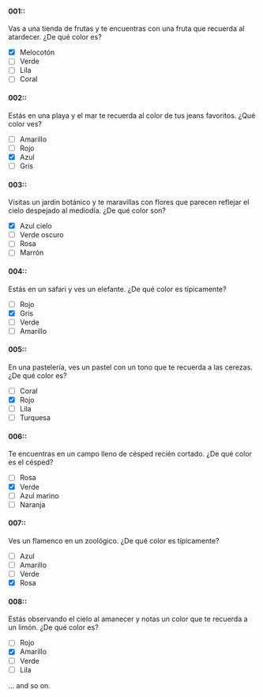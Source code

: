 
#### 001::
Vas a una tienda de frutas y te encuentras con una fruta que recuerda al atardecer. ¿De qué color es?

- [x] Melocotón
- [ ] Verde
- [ ] Lila
- [ ] Coral

#### 002::
Estás en una playa y el mar te recuerda al color de tus jeans favoritos. ¿Qué color ves?

- [ ] Amarillo
- [ ] Rojo
- [x] Azul
- [ ] Gris

#### 003::
Visitas un jardín botánico y te maravillas con flores que parecen reflejar el cielo despejado al mediodía. ¿De qué color son?

- [x] Azul cielo
- [ ] Verde oscuro
- [ ] Rosa
- [ ] Marrón

#### 004::
Estás en un safari y ves un elefante. ¿De qué color es típicamente?

- [ ] Rojo
- [x] Gris
- [ ] Verde
- [ ] Amarillo

#### 005::
En una pastelería, ves un pastel con un tono que te recuerda a las cerezas. ¿De qué color es?

- [ ] Coral
- [x] Rojo
- [ ] Lila
- [ ] Turquesa

#### 006::
Te encuentras en un campo lleno de césped recién cortado. ¿De qué color es el césped?

- [ ] Rosa
- [x] Verde
- [ ] Azul marino
- [ ] Naranja

#### 007::
Ves un flamenco en un zoológico. ¿De qué color es típicamente?

- [ ] Azul
- [ ] Amarillo
- [ ] Verde
- [x] Rosa

#### 008::
Estás observando el cielo al amanecer y notas un color que te recuerda a un limón. ¿De qué color es?

- [ ] Rojo
- [x] Amarillo
- [ ] Verde
- [ ] Lila

... and so on.
